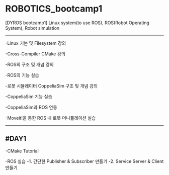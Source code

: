 # ROBOTICS_bootcamp1
[DYROS bootcamp1]
Linux system(to use ROS), ROS(Robot Operating System), Robot simulation

---------------------------------------

-Linux 기본 및 Filesystem 강의

-Cross-Compiler CMake 강의

-ROS의 구조 및 개념 강의

-ROS의 기능 실습

-로봇 시뮬레이터 CoppeliaSim 구조 및 개념 강의

-CoppeliaSim 기능 실습

-CoppeliaSim과 ROS 연동

-Moveit!을 통한 ROS 내 로봇 머니퓰레이션 실습

--------------------------------------

#DAY1
-----

-CMake Tutorial

-ROS 실습
  -1. 간단한 Publisher & Subscriber 만들기
  -2. Service Server & Client 만들기

